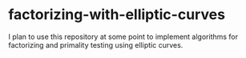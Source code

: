 # factorizing-with-elliptic-curves
I plan to use this repository at some point to implement algorithms for factorizing and primality testing using elliptic curves.
